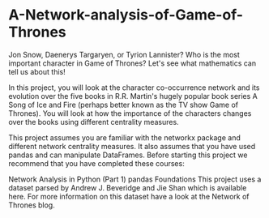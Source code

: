 # A-Network-analysis-of-Game-of-Thrones

Jon Snow, Daenerys Targaryen, or Tyrion Lannister? Who is the most important character in Game of Thrones? Let's see what mathematics can tell us about this!

In this project, you will look at the character co-occurrence network and its evolution over the five books in R.R. Martin's hugely popular book series A Song of Ice and Fire (perhaps better known as the TV show Game of Thrones). You will look at how the importance of the characters changes over the books using different centrality measures.

This project assumes you are familiar with the networkx package and different network centrality measures. It also assumes that you have used pandas and can manipulate DataFrames. Before starting this project we recommend that you have completed these courses:

Network Analysis in Python (Part 1)
pandas Foundations
This project uses a dataset parsed by Andrew J. Beveridge and Jie Shan which is available here. For more information on this dataset have a look at the Network of Thrones blog.
